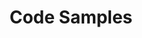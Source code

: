 ---
title: Code Samples
linkTitle: Samples
description: >
    Sample code using modern app development technologies and patterns.
menu:
    main:
        parent: "sections"
        weight: 3
---